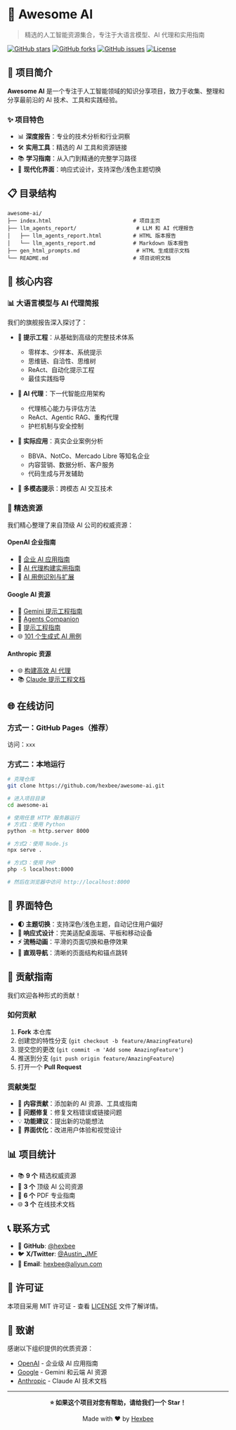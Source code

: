 # 🧠 Awesome AI

> 精选的人工智能资源集合，专注于大语言模型、AI 代理和实用指南

[![GitHub stars](https://img.shields.io/github/stars/hexbee/awesome-ai?style=flat-square)](https://github.com/hexbee/awesome-ai/stargazers)
[![GitHub forks](https://img.shields.io/github/forks/hexbee/awesome-ai?style=flat-square)](https://github.com/hexbee/awesome-ai/network)
[![GitHub issues](https://img.shields.io/github/issues/hexbee/awesome-ai?style=flat-square)](https://github.com/hexbee/awesome-ai/issues)
[![License](https://img.shields.io/github/license/hexbee/awesome-ai?style=flat-square)](LICENSE)

## 🚀 项目简介

**Awesome AI** 是一个专注于人工智能领域的知识分享项目，致力于收集、整理和分享最前沿的 AI 技术、工具和实践经验。

### ✨ 项目特色

- 📊 **深度报告**：专业的技术分析和行业洞察
- 🛠️ **实用工具**：精选的 AI 工具和资源链接
- 📚 **学习指南**：从入门到精通的完整学习路径
- 🎨 **现代化界面**：响应式设计，支持深色/浅色主题切换

## 📋 目录结构

```
awesome-ai/
├── index.html                          # 项目主页
├── llm_agents_report/                   # LLM 和 AI 代理报告
│   ├── llm_agents_report.html          # HTML 版本报告
│   └── llm_agents_report.md            # Markdown 版本报告
├── gen_html_prompts.md                  # HTML 生成提示文档
└── README.md                           # 项目说明文档
```

## 🎯 核心内容

### 📊 大语言模型与 AI 代理简报

我们的旗舰报告深入探讨了：

- **🔧 提示工程**：从基础到高级的完整技术体系

  - 零样本、少样本、系统提示
  - 思维链、自洽性、思维树
  - ReAct、自动化提示工程
  - 最佳实践指导

- **🤖 AI 代理**：下一代智能应用架构

  - 代理核心能力与评估方法
  - ReAct、Agentic RAG、重构代理
  - 护栏机制与安全控制

- **💼 实际应用**：真实企业案例分析

  - BBVA、NotCo、Mercado Libre 等知名企业
  - 内容营销、数据分析、客户服务
  - 代码生成与开发辅助

- **🎨 多模态提示**：跨模态 AI 交互技术

### 🔗 精选资源

我们精心整理了来自顶级 AI 公司的权威资源：

#### OpenAI 企业指南

- 📄 [企业 AI 应用指南](https://cdn.openai.com/business-guides-and-resources/ai-in-the-enterprise.pdf)
- 📄 [AI 代理构建实用指南](https://cdn.openai.com/business-guides-and-resources/a-practical-guide-to-building-agents.pdf)
- 📄 [AI 用例识别与扩展](https://cdn.openai.com/business-guides-and-resources/identifying-and-scaling-ai-use-cases.pdf)

#### Google AI 资源

- 📄 [Gemini 提示工程指南](https://services.google.com/fh/files/misc/gemini-for-google-workspace-prompting-guide-101.pdf)
- 📄 [Agents Companion](https://drive.google.com/file/d/1GVPdwEh48bErTNdhxD0vqxPAifSx1I6Y/view)
- 📄 [提示工程指南](https://drive.google.com/file/d/1AbaBYbEa_EbPelsT40-vj64L-2IwUJHy/view)
- 🌐 [101 个生成式 AI 用例](https://cloud.google.com/transform/101-real-world-generative-ai-use-cases-from-industry-leaders)

#### Anthropic 资源

- 🌐 [构建高效 AI 代理](https://www.anthropic.com/engineering/building-effective-agents)
- 📚 [Claude 提示工程文档](https://docs.anthropic.com/en/docs/build-with-claude/prompt-engineering)

## 🌐 在线访问

### 方式一：GitHub Pages（推荐）

访问：`xxx`

### 方式二：本地运行

```bash
# 克隆仓库
git clone https://github.com/hexbee/awesome-ai.git

# 进入项目目录
cd awesome-ai

# 使用任意 HTTP 服务器运行
# 方式1：使用 Python
python -m http.server 8000

# 方式2：使用 Node.js
npx serve .

# 方式3：使用 PHP
php -S localhost:8000

# 然后在浏览器中访问 http://localhost:8000
```

## 🎨 界面特色

- **🌓 主题切换**：支持深色/浅色主题，自动记住用户偏好
- **📱 响应式设计**：完美适配桌面端、平板和移动设备
- **⚡ 流畅动画**：平滑的页面切换和悬停效果
- **🎯 直观导航**：清晰的页面结构和锚点跳转

## 🤝 贡献指南

我们欢迎各种形式的贡献！

### 如何贡献

1. **Fork** 本仓库
2. 创建您的特性分支 (`git checkout -b feature/AmazingFeature`)
3. 提交您的更改 (`git commit -m 'Add some AmazingFeature'`)
4. 推送到分支 (`git push origin feature/AmazingFeature`)
5. 打开一个 **Pull Request**

### 贡献类型

- 📝 **内容贡献**：添加新的 AI 资源、工具或指南
- 🐛 **问题修复**：修复文档错误或链接问题
- 💡 **功能建议**：提出新的功能想法
- 🎨 **界面优化**：改进用户体验和视觉设计

## 📊 项目统计

- 📚 **9 个** 精选权威资源
- 🏢 **3 个** 顶级 AI 公司资源
- 📄 **6 个** PDF 专业指南
- 🌐 **3 个** 在线技术文档

## 📞 联系方式

- 🐙 **GitHub**: [@hexbee](https://github.com/hexbee)
- 🐦 **X/Twitter**: [@Austin_JMF](https://x.com/Austin_JMF)
- 📧 **Email**: hexbee@aliyun.com

## 📄 许可证

本项目采用 MIT 许可证 - 查看 [LICENSE](LICENSE) 文件了解详情。

## 🙏 致谢

感谢以下组织提供的优质资源：

- [OpenAI](https://openai.com/) - 企业级 AI 应用指南
- [Google](https://cloud.google.com/) - Gemini 和云端 AI 资源
- [Anthropic](https://www.anthropic.com/) - Claude AI 技术文档

---

<div align="center">

**⭐ 如果这个项目对您有帮助，请给我们一个 Star！**

Made with ❤️ by [Hexbee](https://github.com/hexbee)

</div>
